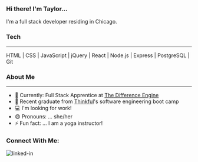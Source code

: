 ### Hi there!  I'm Taylor...

I'm a full stack developer residing in Chicago.

### Tech
------------

HTML | CSS | JavaScript | jQuery | React | Node.js | Express | PostgreSQL | Git

<!-- <img align="left" alt="react" src="https://img.shields.io/badge/react%20-%2320232a.svg?&style=for-the-badge&logo=react&logoColor=%2361DAFB" /> -->

### About Me
------------

- 🌱  Currently: Full Stack Apprentice at [The Difference Engine](https://www.thedifferenceengine.io/)
- 🔭  Recent graduate from [Thinkful](https://www.thinkful.com/)'s software engineering boot camp
- :computer: I'm looking for work!
- 😄  Pronouns: ... she/her
- ⚡  Fun fact: ... I am a yoga instructor!

### Connect With Me:
[<img align="left" alt="linked-in" src="https://img.shields.io/badge/linkedin-%230077B5.svg?&style=for-the-badge&logo=linkedin&logoColor=white" target="_blank"/>](https://www.linkedin.com/in/taylor-keazirian/)



<!-- [![GitHub stats](https://github-readme-stats.vercel.app/api?username=t-keazirian&theme=tokyonight&?count_private=true&hide=stars)](https://github.com/t-keazirian/github-readme-stats) -->
